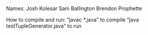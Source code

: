 Names: 
Josh Kolesar
Sam Ballington
Brendon Prophette

How to compile and run: 
“javac *.java” to compile
“java testTupleGenerator.java” to run
